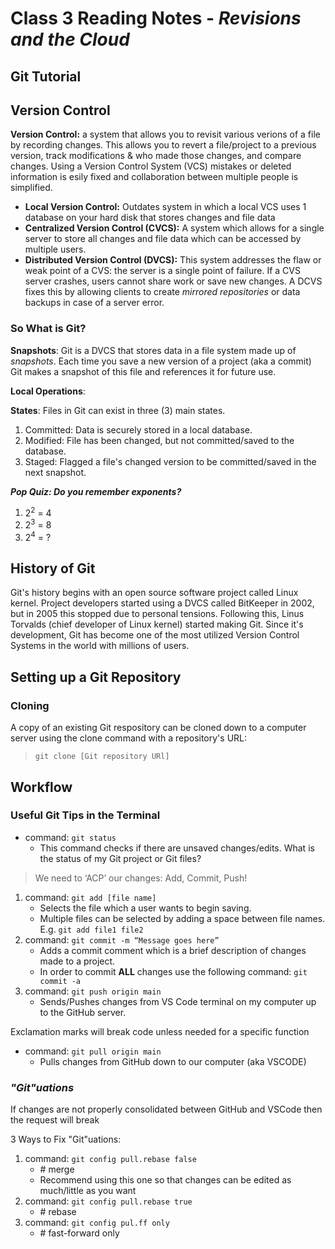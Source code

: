 # Class 3 Reading Notes - *Revisions and the Cloud*

## **Git Tutorial**

## Version Control

**Version Control:** a system that allows you to revisit various verions of a file by recording changes. This allows you to revert a file/project to a previous version, track modifications & who made those changes, and compare changes. Using a Version Control System (VCS) mistakes or deleted information is esily fixed and collaboration between multiple people is simplified.

- **Local Version Control:** Outdates system in which a local VCS uses 1 database on your hard disk that stores changes and file data
- **Centralized Version Control (CVCS):** A system which allows for a single server to store all changes and file data which can be accessed by multiple users.
- **Distributed Version Control (DVCS):** This system addresses the flaw or weak point of a CVS: the server is a single point of failure. If a CVS server crashes, users cannot share work or save new changes. A DCVS fixes this by allowing clients to create *mirrored repositories* or data backups in case of a server error.

### So What is Git?

**Snapshots**: Git is a DVCS that stores data in a file system made up of *snapshots*. Each time you save a new version of a project (aka a commit) Git makes a snapshot of this file and references it for future use.

**Local Operations**:

**States**: Files in Git can exist in three (3) main states.

1. Committed: Data is securely stored in a local database.
2. Modified: File has been changed, but not committed/saved to the database.
3. Staged: Flagged a file's changed version to be committed/saved in the next snapshot.

***Pop Quiz: Do you remember exponents?***

1. 2<sup>2</sup> = 4
2. 2<sup>3</sup> = 8
3. 2<sup>4</sup> = ?

## History of Git

Git's history begins with an open source software project called Linux kernel. Project developers started using a DVCS called BitKeeper in 2002, but in 2005 this stopped due to personal tensions. Following this, Linus Torvalds (chief developer of Linux kernel) started making Git. Since it's development, Git has become one of the most utilized Version Control Systems in the world with millions of users.

## Setting up a Git Repository

### Cloning

A copy of an existing Git respository can be cloned down to a computer server using the clone command with a repository's URL: 
> `git clone [Git repository URl]`

## Workflow

### Useful Git Tips in the Terminal

- command: `git status`
    - This command checks if there are unsaved changes/edits. What is the status of my Git project or Git files?

> We need to ‘ACP’ our changes: Add, Commit, Push!

1. command: `git add [file name]`
    - Selects the file which a user wants to begin saving. 
    - Multiple files can be selected by adding a space between file names. E.g. `git add file1 file2`
2. command: `git commit -m “Message goes here”`
    - Adds a commit comment which is a brief description of changes made to a project.
    - In order to commit **ALL** changes use the following command: `git commit -a` 
3. command: `git push origin main`
    - Sends/Pushes changes from VS Code terminal on my computer up to the GitHub server.

Exclamation marks will break code unless needed for a specific function

- command: `git pull origin main`
    - Pulls changes from GitHub down to our computer (aka VSCODE)

### *"Git"uations*

If changes are not properly consolidated between GitHub and VSCode then the request will break

3 Ways to Fix "Git"uations:

1. command: `git config pull.rebase false`
    - \# merge
    - Recommend using this one so that changes can be edited as much/little as you want
2. command: `git config pull.rebase true`
    - \# rebase
3. command: `git config pul.ff only` 
    - \# fast-forward only